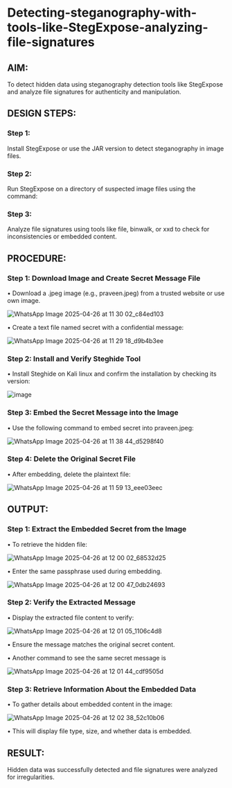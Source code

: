 # Detecting-steganography-with-tools-like-StegExpose-analyzing-file-signatures
## AIM:
To detect hidden data using steganography detection tools like StegExpose and analyze file signatures for authenticity and manipulation.

## DESIGN STEPS:
### Step 1:
Install StegExpose or use the JAR version to detect steganography in image files.

### Step 2:
Run StegExpose on a directory of suspected image files using the command:

### Step 3:
Analyze file signatures using tools like file, binwalk, or xxd to check for inconsistencies or embedded content.

## PROCEDURE:
### Step 1: Download Image and Create Secret Message File
  •	Download a .jpeg image (e.g., praveen.jpeg) from a trusted website or use own image.
  
  ![WhatsApp Image 2025-04-26 at 11 30 02_c84ed103](https://github.com/user-attachments/assets/85bfe533-03d0-482c-8e78-cb6b93ffc102)

  •	Create a text file named secret with a confidential message:
  
  ![WhatsApp Image 2025-04-26 at 11 29 18_d9b4b3ee](https://github.com/user-attachments/assets/5071b4a5-c749-4b92-b1de-5cad814dcb1c)


### Step 2: Install and Verify Steghide Tool
  •	Install Steghide on Kali linux and confirm the installation by checking its version:
  
  ![image](https://github.com/user-attachments/assets/32c9a635-9f76-4b05-933e-a009f48aad68)

 
### Step 3: Embed the Secret Message into the Image
  •	Use the following command to embed secret into praveen.jpeg:

  ![WhatsApp Image 2025-04-26 at 11 38 44_d5298f40](https://github.com/user-attachments/assets/49e85201-32a7-42a9-be85-e4308872a5fa)


### Step 4: Delete the Original Secret File
  •	After embedding, delete the plaintext file:
  
  ![WhatsApp Image 2025-04-26 at 11 59 13_eee03eec](https://github.com/user-attachments/assets/616ffdc0-a613-493c-8b31-2cccba0b840b)


## OUTPUT:
### Step 1: Extract the Embedded Secret from the Image
  •	To retrieve the hidden file:
  
  ![WhatsApp Image 2025-04-26 at 12 00 02_68532d25](https://github.com/user-attachments/assets/6c1c52c5-2a7b-4c5f-8963-11436815d249)


  •	Enter the same passphrase used during embedding.
  
  ![WhatsApp Image 2025-04-26 at 12 00 47_0db24693](https://github.com/user-attachments/assets/e7a44412-0b34-41e5-8020-0ebecf94c9d8)



### Step 2: Verify the Extracted Message

  •	Display the extracted file content to verify:
  
  ![WhatsApp Image 2025-04-26 at 12 01 05_1106c4d8](https://github.com/user-attachments/assets/4e35293b-87a8-41d6-8236-43c352a60583)

  
  •	Ensure the message matches the original secret content.

  •	Another command to see the same secret message is
  
  ![WhatsApp Image 2025-04-26 at 12 01 44_cdf9505d](https://github.com/user-attachments/assets/f194a241-cc96-4c18-8271-38ced3b2005b)


 
### Step 3: Retrieve Information About the Embedded Data
  •	To gather details about embedded content in the image:
  
  ![WhatsApp Image 2025-04-26 at 12 02 38_52c10b06](https://github.com/user-attachments/assets/f07b1691-da22-4848-b2a0-1744792d839d)
   
  •	This will display file type, size, and whether data is embedded.


## RESULT:
Hidden data was successfully detected and file signatures were analyzed for irregularities.
